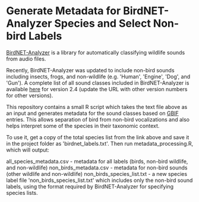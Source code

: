 # Generate Metadata for BirdNET-Analyzer Species and Select Non-bird Labels

[BirdNET-Analyzer](https://github.com/kahst/BirdNET-Analyzer) is a library for automatically classifying wildlife sounds from audio files. 

Recently, BirdNET-Analyzer was updated to include non-bird sounds including insects, frogs, and non-wildlife (e.g. 'Human', 'Engine', 'Dog', and 'Gun'). A complete list of all sound classes included in BirdNET-Analyzer is available [here](https://github.com/kahst/BirdNET-Analyzer/blob/main/checkpoints/V2.4/BirdNET_GLOBAL_6K_V2.4_Labels.txt) for version 2.4 (update the URL with other version numbers for other versions). 

This repository contains a small R script which takes the text file above as an input and generates metadata for the sound classes based on [GBIF](https://www.gbif.org/) entries. This allows separation of bird from non-bird vocalizations and also helps interpret some of the species in their taxonomic context.  

To use it, get a copy of the total species list from the link above and save it in the project folder as 'birdnet_labels.txt'. Then run metadata_processing.R, which will output:

all_species_metadata.csv - metadata for all labels (birds, non-bird wildlife, and non-wildlife)
non_birds_metadata.csv - metadata for non-bird sounds (other wildlife and non-wildlife) 
non_birds_species_list.txt - a new species label file 'non_birds_species_list.txt' which includes only the non-bird sound labels, using the format required by BirdNET-Analyzer for specifying species lists. 
